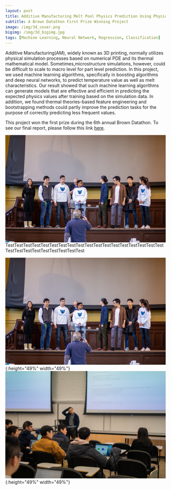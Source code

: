 ```yaml
---
layout: post
title: Additive Manufacturing Melt Pool Physics Prediction Using Physical Simulation Data
subtitle: A Brown Datathon First Prize Winning Project
image: /img/3d_cover.png
bigimg: /img/3d_bigimg.jpg
tags: [Machine Learning, Neural Network, Regression, Classification]
---
```


Additive Manufacturing(AM), widely known as 3D printing, normally utilizes physical simulation processes based on numerical PDE and its thermal mathematical model. Sometimes,microstructure simulations, however, could be difficult to scale to macro level for part level prediction. In this project, we used machine learning algorithms, specifically in boosting algorithms and deep neural networks, to predict temperature value as well as melt characteristics. Our result showed that such machine learning algorithms can generate models that are effective and efficient in predicting the expected physics values after training based on the simulation data. In addition, we found thermal theories-based feature engineering and bootstrapping methods could partly improve the prediction tasks for the purpose of correctly predicting less frequent values.

This project won the first prize during the 6th annual Brown Datathon. To see our final report, please follow this link [here](https://medium.com/@shiyu_liu/additive-manufacturing-melt-pool-physics-prediction-using-physical-simulation-data-5ab660100e18).

<img align="right" src="/img/datathon01.jpg">
TestTestTestTestTestTestTestTestTestTestTestTestTestTestTestTestTestTestTestTestTestTestTestTestTestTestTest

![](/img/datathon01.jpg){:height="49%" width="49%"}    ![](/img/datathon02.jpg){:height="49%" width="49%"}
